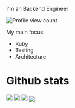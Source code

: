 
I'm an Backend Engineer

<img src="https://komarev.com/ghpvc/?username=danielveloso09&label=Profile%20views&color=012B36&" alt="Profile view count"/>

My main focus: 
- Ruby
- Testing
- Architecture

# Github stats


<a href="#">
  <img src="https://github-readme-stats.vercel.app//api/top-langs/?username=danielveloso09&layout=compact&theme=solarized-dark&hide=html,css,coffeescript&hide_border=true" />
</a>
<a href="#">
  <img src="https://github-readme-stats.vercel.app/api?username=danielveloso09&theme=solarized-dark&hide_border=true&count_private=true" />
</a>
<a href="#">
  <img src="https://github-readme-streak-stats.herokuapp.com/?user=danielveloso09&theme=solarized-dark&hide_border=true" />
</a>

<a href="#">
  <img align="center" src="https://activity-graph.herokuapp.com/graph?username=danielveloso09&theme=elegant&hide_border=true&bg_color=012B36&line=1E7CB9&point=859801" />
</a>
